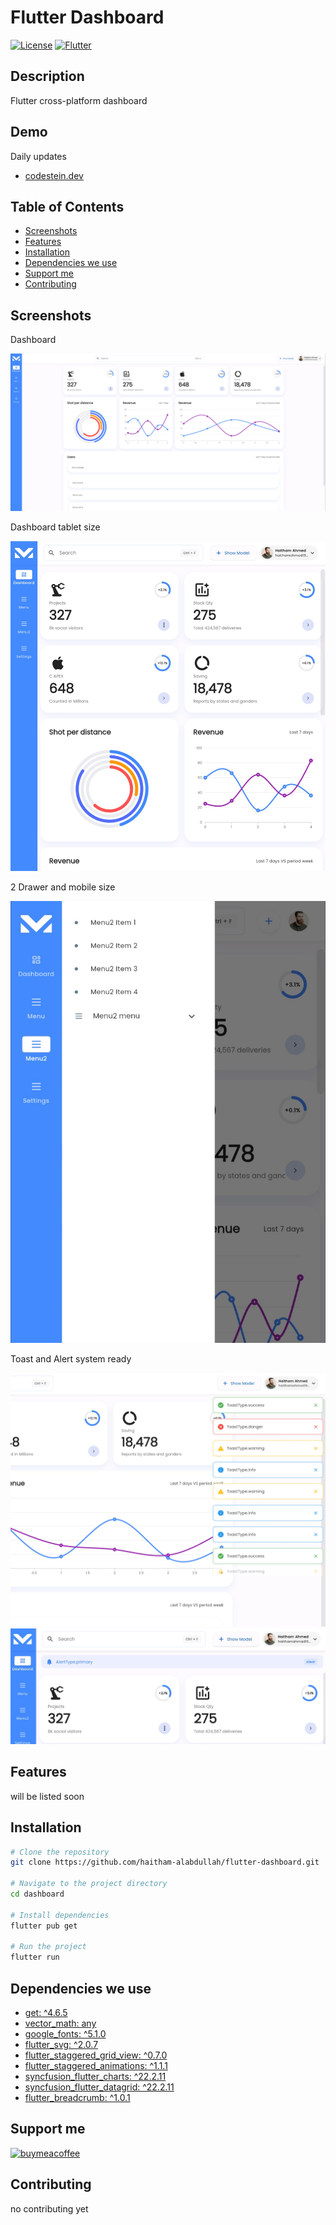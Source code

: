 # Flutter Dashboard

[![License](https://img.shields.io/badge/License-MIT-blue.svg)](LICENSE.md)
[![Flutter](https://img.shields.io/badge/Framework-Flutter-blue)](https://flutter.dev)

## Description

Flutter cross-platform dashboard

## Demo

Daily updates

- [codestein.dev](https://codestein.dev/)

## Table of Contents

- [Screenshots](#screenshots)
- [Features](#features)
- [Installation](#installation)
- [Dependencies we use](#dependencies-we-use)
- [Support me](#support-me)
- [Contributing](#contributing)
<!-- - [Usage](#usage)

- [Dependencies](#dependencies)

- [License](#license) -->

## Screenshots

Dashboard

![Screenshot of the dashboard.](./screenshots/screenshot1.jpeg)

Dashboard tablet size

![Screenshot of the dashboard.](./screenshots/screenshot2.jpeg)

2 Drawer and mobile size

![Screenshot of the dashboard.](./screenshots/screenshot3.jpeg)

Toast and Alert system ready

![Screenshot of the dashboard.](./screenshots/screenshot4.jpeg)
![Screenshot of the dashboard.](./screenshots/screenshot5.jpeg)

## Features

will be listed soon

## Installation

```bash
# Clone the repository
git clone https://github.com/haitham-alabdullah/flutter-dashboard.git

# Navigate to the project directory
cd dashboard

# Install dependencies
flutter pub get

# Run the project
flutter run
```

## Dependencies we use

- [get: ^4.6.5](https://pub.dev/packages/get)
- [vector_math: any](https://pub.dev/packages/vector_math)
- [google_fonts: ^5.1.0](https://pub.dev/packages/google_fonts)
- [flutter_svg: ^2.0.7](https://pub.dev/packages/flutter_svg)
- [flutter_staggered_grid_view: ^0.7.0](https://pub.dev/packages/flutter_staggered_grid_view)
- [flutter_staggered_animations: ^1.1.1](https://pub.dev/packages/flutter_staggered_animations)
- [syncfusion_flutter_charts: ^22.2.11](https://pub.dev/packages/syncfusion_flutter_charts)
- [syncfusion_flutter_datagrid: ^22.2.11](https://pub.dev/packages/syncfusion_flutter_datagrid)
- [flutter_breadcrumb: ^1.0.1](https://pub.dev/packages/flutter_breadcrumb)

## Support me

[![buymeacoffee](https://cdn.buymeacoffee.com/buttons/v2/default-blue.png)](https://www.buymeacoffee.com/HaithamDev)

## Contributing

no contributing yet

